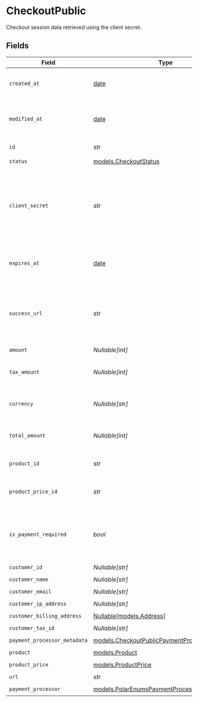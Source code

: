 # CheckoutPublic

Checkout session data retrieved using the client secret.


## Fields

| Field                                                                                                | Type                                                                                                 | Required                                                                                             | Description                                                                                          |
| ---------------------------------------------------------------------------------------------------- | ---------------------------------------------------------------------------------------------------- | ---------------------------------------------------------------------------------------------------- | ---------------------------------------------------------------------------------------------------- |
| `created_at`                                                                                         | [date](https://docs.python.org/3/library/datetime.html#date-objects)                                 | :heavy_check_mark:                                                                                   | Creation timestamp of the object.                                                                    |
| `modified_at`                                                                                        | [date](https://docs.python.org/3/library/datetime.html#date-objects)                                 | :heavy_check_mark:                                                                                   | Last modification timestamp of the object.                                                           |
| `id`                                                                                                 | *str*                                                                                                | :heavy_check_mark:                                                                                   | The ID of the object.                                                                                |
| `status`                                                                                             | [models.CheckoutStatus](../models/checkoutstatus.md)                                                 | :heavy_check_mark:                                                                                   | N/A                                                                                                  |
| `client_secret`                                                                                      | *str*                                                                                                | :heavy_check_mark:                                                                                   | Client secret used to update and complete the checkout session from the client.                      |
| `expires_at`                                                                                         | [date](https://docs.python.org/3/library/datetime.html#date-objects)                                 | :heavy_check_mark:                                                                                   | Expiration date and time of the checkout session.                                                    |
| `success_url`                                                                                        | *str*                                                                                                | :heavy_check_mark:                                                                                   | URL where the customer will be redirected after a successful payment.                                |
| `amount`                                                                                             | *Nullable[int]*                                                                                      | :heavy_check_mark:                                                                                   | N/A                                                                                                  |
| `tax_amount`                                                                                         | *Nullable[int]*                                                                                      | :heavy_check_mark:                                                                                   | Computed tax amount to pay in cents.                                                                 |
| `currency`                                                                                           | *Nullable[str]*                                                                                      | :heavy_check_mark:                                                                                   | Currency code of the checkout session.                                                               |
| `total_amount`                                                                                       | *Nullable[int]*                                                                                      | :heavy_check_mark:                                                                                   | Total amount to pay in cents.                                                                        |
| `product_id`                                                                                         | *str*                                                                                                | :heavy_check_mark:                                                                                   | ID of the product to checkout.                                                                       |
| `product_price_id`                                                                                   | *str*                                                                                                | :heavy_check_mark:                                                                                   | ID of the product price to checkout.                                                                 |
| `is_payment_required`                                                                                | *bool*                                                                                               | :heavy_check_mark:                                                                                   | Whether the checkout requires payment. Useful to detect free products.                               |
| `customer_id`                                                                                        | *Nullable[str]*                                                                                      | :heavy_check_mark:                                                                                   | N/A                                                                                                  |
| `customer_name`                                                                                      | *Nullable[str]*                                                                                      | :heavy_check_mark:                                                                                   | N/A                                                                                                  |
| `customer_email`                                                                                     | *Nullable[str]*                                                                                      | :heavy_check_mark:                                                                                   | N/A                                                                                                  |
| `customer_ip_address`                                                                                | *Nullable[str]*                                                                                      | :heavy_check_mark:                                                                                   | N/A                                                                                                  |
| `customer_billing_address`                                                                           | [Nullable[models.Address]](../models/address.md)                                                     | :heavy_check_mark:                                                                                   | N/A                                                                                                  |
| `customer_tax_id`                                                                                    | *Nullable[str]*                                                                                      | :heavy_check_mark:                                                                                   | N/A                                                                                                  |
| `payment_processor_metadata`                                                                         | [models.CheckoutPublicPaymentProcessorMetadata](../models/checkoutpublicpaymentprocessormetadata.md) | :heavy_check_mark:                                                                                   | N/A                                                                                                  |
| `product`                                                                                            | [models.Product](../models/product.md)                                                               | :heavy_check_mark:                                                                                   | A product.                                                                                           |
| `product_price`                                                                                      | [models.ProductPrice](../models/productprice.md)                                                     | :heavy_check_mark:                                                                                   | N/A                                                                                                  |
| `url`                                                                                                | *str*                                                                                                | :heavy_check_mark:                                                                                   | N/A                                                                                                  |
| `payment_processor`                                                                                  | [models.PolarEnumsPaymentProcessor](../models/polarenumspaymentprocessor.md)                         | :heavy_check_mark:                                                                                   | N/A                                                                                                  |
